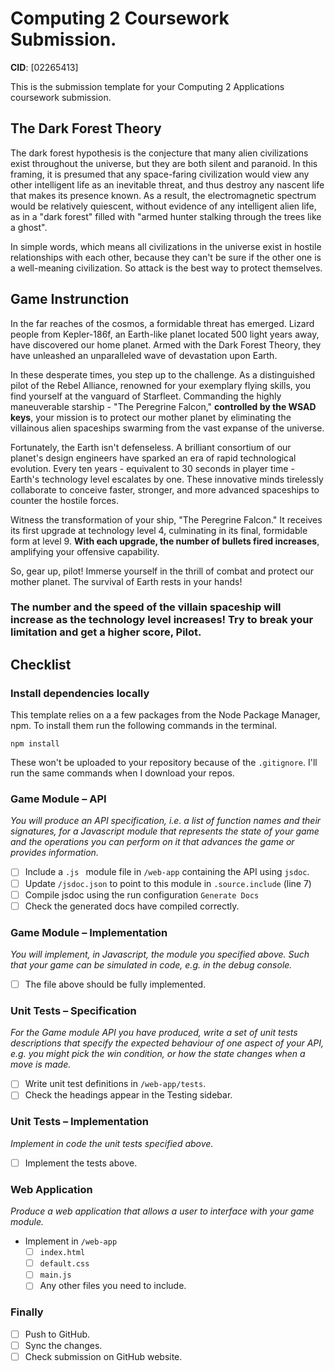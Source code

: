 # Computing 2 Coursework Submission.
**CID**: [02265413]

This is the submission template for your Computing 2 Applications coursework submission.


## The Dark Forest Theory
The dark forest hypothesis is the conjecture that many alien civilizations exist throughout the universe, but they are both silent and paranoid. In this framing, it is presumed that any space-faring civilization would view any other intelligent life as an inevitable threat, and thus destroy any nascent life that makes its presence known. As a result, the electromagnetic spectrum would be relatively quiescent, without evidence of any intelligent alien life, as in a "dark forest" filled with "armed hunter stalking through the trees like a ghost".

In simple words, which means all civilizations in the universe exist in hostile relationships with each other, because they can't be sure if the other one is a well-meaning civilization. So attack is the best way to protect themselves.

## Game Instrunction
In the far reaches of the cosmos, a formidable threat has emerged. Lizard people from Kepler-186f, an Earth-like planet located 500 light years away, have discovered our home planet. Armed with the Dark Forest Theory, they have unleashed an unparalleled wave of devastation upon Earth.

In these desperate times, you step up to the challenge. As a distinguished pilot of the Rebel Alliance, renowned for your exemplary flying skills, you find yourself at the vanguard of Starfleet. Commanding the highly maneuverable starship - "The Peregrine Falcon," **controlled by the WSAD keys**, your mission is to protect our mother planet by eliminating the villainous alien spaceships swarming from the vast expanse of the universe.

Fortunately, the Earth isn't defenseless. A brilliant consortium of our planet's design engineers have sparked an era of rapid technological evolution. Every ten years - equivalent to 30 seconds in player time - Earth's technology level escalates by one. These innovative minds tirelessly collaborate to conceive faster, stronger, and more advanced spaceships to counter the hostile forces.

Witness the transformation of your ship, "The Peregrine Falcon." It receives its first upgrade at technology level 4, culminating in its final, formidable form at level 9. **With each upgrade, the number of bullets fired increases**, amplifying your offensive capability.

So, gear up, pilot! Immerse yourself in the thrill of combat and protect our mother planet. The survival of Earth rests in your hands!

### The number and the speed of the villain spaceship will increase as the technology level increases! Try to break your limitation and get a higher score, Pilot.


## Checklist
### Install dependencies locally
This template relies on a a few packages from the Node Package Manager, npm.
To install them run the following commands in the terminal.
```properties
npm install
```
These won't be uploaded to your repository because of the `.gitignore`.
I'll run the same commands when I download your repos.

### Game Module – API
*You will produce an API specification, i.e. a list of function names and their signatures, for a Javascript module that represents the state of your game and the operations you can perform on it that advances the game or provides information.*

- [ ] Include a `.js ` module file in `/web-app` containing the API using `jsdoc`.
- [ ] Update `/jsdoc.json` to point to this module in `.source.include` (line 7)
- [ ] Compile jsdoc using the run configuration `Generate Docs`
- [ ] Check the generated docs have compiled correctly.

### Game Module – Implementation
*You will implement, in Javascript, the module you specified above. Such that your game can be simulated in code, e.g. in the debug console.*

- [ ] The file above should be fully implemented.

### Unit Tests – Specification
*For the Game module API you have produced, write a set of unit tests descriptions that specify the expected behaviour of one aspect of your API, e.g. you might pick the win condition, or how the state changes when a move is made.*

- [ ] Write unit test definitions in `/web-app/tests`.
- [ ] Check the headings appear in the Testing sidebar.

### Unit Tests – Implementation
*Implement in code the unit tests specified above.*

- [ ] Implement the tests above.

### Web Application
*Produce a web application that allows a user to interface with your game module.*

- Implement in `/web-app`
  - [ ] `index.html`
  - [ ] `default.css`
  - [ ] `main.js`
  - [ ] Any other files you need to include.

### Finally
- [ ] Push to GitHub.
- [ ] Sync the changes.
- [ ] Check submission on GitHub website.

